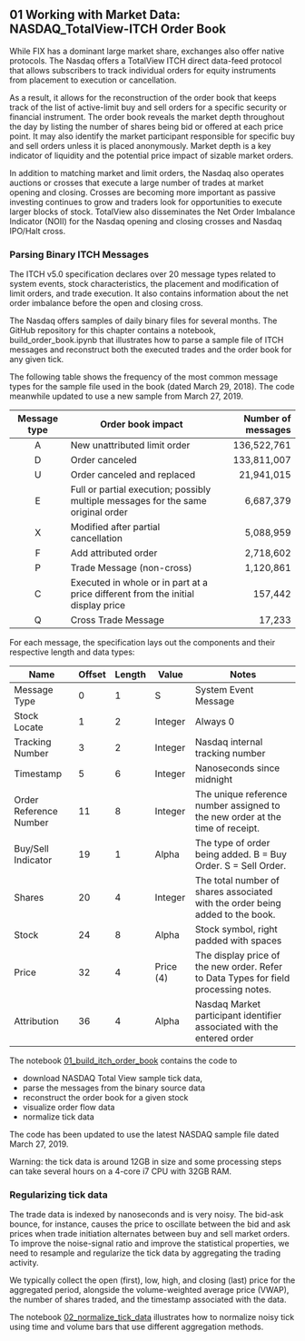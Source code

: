 ## 01 Working with Market Data: NASDAQ_TotalView-ITCH Order Book

While FIX has a dominant large market share, exchanges also offer native protocols. The Nasdaq offers a TotalView ITCH direct data-feed protocol that allows subscribers to track individual orders for equity instruments from placement to execution or cancellation.

As a result, it allows for the reconstruction of the order book that keeps track of the list of active-limit buy and sell orders for a specific security or financial instrument. The order book reveals the market depth throughout the day by listing the number of shares being bid or offered at each price point. It may also identify the market participant responsible for specific buy and sell orders unless it is placed anonymously. Market depth is a key indicator of liquidity and the potential price impact of sizable market orders. 

In addition to matching market and limit orders, the Nasdaq also operates auctions or crosses that execute a large number of trades at market opening and closing. Crosses are becoming more important as passive investing continues to grow and traders look for opportunities to execute larger blocks of stock. TotalView also disseminates the Net Order Imbalance Indicator (NOII) for the Nasdaq opening and closing crosses and Nasdaq IPO/Halt cross.

### Parsing Binary ITCH Messages

The ITCH v5.0 specification declares over 20 message types related to system events, stock characteristics, the placement and modification of limit orders, and trade execution. It also contains information about the net order imbalance before the open and closing cross.

The Nasdaq offers samples of daily binary files for several months. The GitHub repository for this chapter contains a notebook, build_order_book.ipynb that illustrates how to parse a sample file of ITCH messages and reconstruct both the executed trades and the order book for any given tick. 

The following table shows the frequency of the most common message types for the sample file used in the book (dated March 29, 2018). The code meanwhile updated to use a new sample from March 27, 2019.

| Message type | Order book impact                                                                  | Number of messages |
|:------------:|------------------------------------------------------------------------------------|-------------------:|
| A            | New unattributed limit order                                                       | 136,522,761        |
| D            | Order canceled                                                                     | 133,811,007        |
| U            | Order canceled and replaced                                                        | 21,941,015         |
| E            | Full or partial execution; possibly multiple messages for the same original order  | 6,687,379          |
| X            | Modified after partial cancellation                                                | 5,088,959          |
| F            | Add attributed order                                                               | 2,718,602          |
| P            | Trade Message (non-cross)                                                          | 1,120,861          |
| C            | Executed in whole or in part at a price different from the initial display price   | 157,442            |
| Q            | Cross Trade Message                                                                | 17,233             |

For each message, the specification lays out the components and their respective length and data types:


| Name                    | Offset  | Length  | Value      | Notes                                                                                |
|-------------------------|---------|---------|------------|--------------------------------------------------------------------------------------|
| Message Type            | 0       | 1       | S          | System Event Message                                                                 |
| Stock Locate            | 1       | 2       | Integer    | Always 0                                                                             |
| Tracking Number         | 3       | 2       | Integer    | Nasdaq internal tracking number                                                      |
| Timestamp               | 5       | 6       | Integer    | Nanoseconds since midnight                                                           |
| Order Reference Number  | 11      | 8       | Integer    | The unique reference number assigned to the new order at the time of receipt.        |
| Buy/Sell Indicator      | 19      | 1       | Alpha      | The type of order being added. B = Buy Order. S = Sell Order.                        |
| Shares                  | 20      | 4       | Integer    | The total number of shares associated with the order being added to the book.        |
| Stock                   | 24      | 8       | Alpha      | Stock symbol, right padded with spaces                                               |
| Price                   | 32      | 4       | Price (4)  | The display price of the new order. Refer to Data Types for field processing notes.  |
| Attribution             | 36      | 4       | Alpha      | Nasdaq Market participant identifier associated with the entered order               |

The notebook [01_build_itch_order_book](01_build_itch_order_book.ipynb) contains the code to
- download NASDAQ Total View sample tick data,
- parse the messages from the binary source data
- reconstruct the order book for a given stock
- visualize order flow data
- normalize tick data

The code has been updated to use the latest NASDAQ sample file dated March 27, 2019.

Warning: the tick data is around 12GB in size and some processing steps can take several hours on a 4-core i7 CPU with 32GB RAM. 

### Regularizing tick data
The trade data is indexed by nanoseconds and is very noisy. The bid-ask bounce, for instance, causes the price to oscillate between the bid and ask prices when trade initiation alternates between buy and sell market orders. To improve the noise-signal ratio and improve the statistical properties, we need to resample and regularize the tick data by aggregating the trading activity.

We typically collect the open (first), low, high, and closing (last) price for the aggregated period, alongside the volume-weighted average price (VWAP), the number of shares traded, and the timestamp associated with the data.

The notebook [02_normalize_tick_data](02_normalize_tick_data.ipynb) illustrates how to normalize noisy tick using time and volume bars that use different aggregation methods.